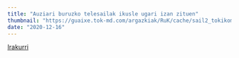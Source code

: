```yaml
---
title: "Auziari buruzko telesailak ikusle ugari izan zituen"
thumbnail: "https://guaixe.tok-md.com/argazkiak/RuK/cache/sail2_tokikom_735x413.jpg"
date: "2020-12-16"
---
```

[Irakurri](https://guaixe.eus/altsasu/1608109446226-auziari-buruzko-telesailak-ikusle-ugari-izan-zituen)
